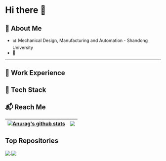 # Hi there 👋

## 🚀 About Me

- 📊 Mechanical Design, Manufacturing and Automation - Shandong University
- 📌 

---

## 🏢 Work Experience

## 🤺 Tech Stack

## 📬 Reach Me

| <a href="https://github.com/Ts-sound/github-readme-stats"><img align="center" src="https://github-readme-stats.vercel.app/api?username=Ts-sound&show_icons=true&include_all_commits=true&theme=buefy&hide_border=true" alt="Anurag's github stats" /></a> | <a href="https://github.com/Ts-sound/github-readme-stats"><img align="center" src="https://github-readme-stats.vercel.app/api/top-langs/?username=Ts-sound&layout=compact&theme=buefy&hide_border=true" /></a> |
| ------------- | ------------- |

## Top Repositories

<a href="https://github.com/Ts-sound/github-readme-stats">
  <img align="center" src="https://github-readme-stats.vercel.app/api/pin/?username=Ts-sound&repo=github-readme-stats&theme=buefy" />
</a>
<a href="https://github.com/Ts-sound/Ts-sound.github.io">
  <img align="center" src="https://github-readme-stats.vercel.app/api/pin/?username=Ts-sound&repo=Ts-sound.github.io&theme=buefy" />
</a>

<!--
**Ts-sound/Ts-sound** is a ✨ _special_ ✨ repository because its `README.md` (this file) appears on your GitHub profile.

Here are some ideas to get you started:

- 🔭 I’m currently working on ...
- 🌱 I’m currently learning ...
- 👯 I’m looking to collaborate on ...
- 🤔 I’m looking for help with ...
- 💬 Ask me about ...
- 📫 How to reach me: ...
- 😄 Pronouns: ...
- ⚡ Fun fact: ...
-->
